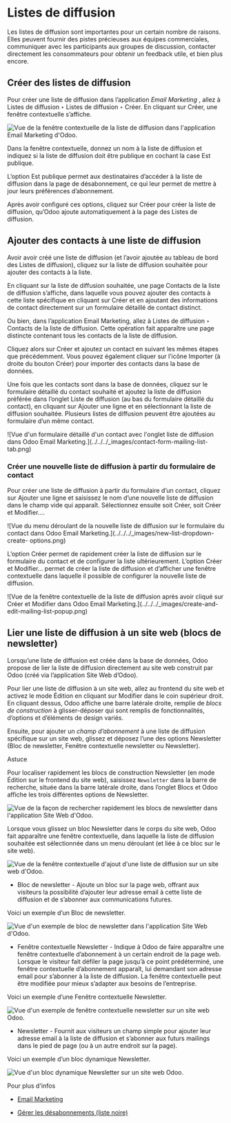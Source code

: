 # Listes de diffusion

Les listes de diffusion sont importantes pour un certain nombre de raisons.
Elles peuvent fournir des pistes précieuses aux équipes commerciales,
communiquer avec les participants aux groupes de discussion, contacter
directement les consommateurs pour obtenir un feedback utile, et bien plus
encore.

## Créer des listes de diffusion

Pour créer une liste de diffusion dans l’application _Email Marketing_ , allez
à Listes de diffusion ‣ Listes de diffusion ‣ Créer. En cliquant sur Créer,
une fenêtre contextuelle s’affiche.

![Vue de la fenêtre contextuelle de la liste de diffusion dans l'application
Email Marketing d'Odoo.](../../../_images/new-mailing-list-popup.png)

Dans la fenêtre contextuelle, donnez un nom à la liste de diffusion et
indiquez si la liste de diffusion doit être publique en cochant la case Est
publique.

L’option Est publique permet aux destinataires d’accéder à la liste de
diffusion dans la page de désabonnement, ce qui leur permet de mettre à jour
leurs préférences d’abonnement.

Après avoir configuré ces options, cliquez sur Créer pour créer la liste de
diffusion, qu’Odoo ajoute automatiquement à la page des Listes de diffusion.

## Ajouter des contacts à une liste de diffusion

Avoir avoir créé une liste de diffusion (et l’avoir ajoutée au tableau de bord
des Listes de diffusion), cliquez sur la liste de diffusion souhaitée pour
ajouter des contacts à la liste.

En cliquant sur la liste de diffusion souhaitée, une page Contacts de la liste
de diffusion s’affiche, dans laquelle vous pouvez ajouter des contacts à cette
liste spécifique en cliquant sur Créer et en ajoutant des informations de
contact directement sur un formulaire détaillé de contact distinct.

Ou bien, dans l’application Email Marketing, allez à Listes de diffusion ‣
Contacts de la liste de diffusion. Cette opération fait apparaître une page
distincte contenant tous les contacts de la liste de diffusion.

Cliquez alors sur Créer et ajoutez un contact en suivant les mêmes étapes que
précédemment. Vous pouvez également cliquer sur l’icône Importer (à droite du
bouton Créer) pour importer des contacts dans la base de données.

Une fois que les contacts sont dans la base de données, cliquez sur le
formulaire détaillé du contact souhaité et ajoutez la liste de diffusion
préférée dans l’onglet Liste de diffusion (au bas du formulaire détaillé du
contact), en cliquant sur Ajouter une ligne et en sélectionnant la liste de
diffusion souhaitée. Plusieurs listes de diffusion peuvent être ajoutées au
formulaire d’un même contact.

![Vue d'un formulaire détaillé d'un contact avec l'onglet liste de diffusion
dans Odoo Email Marketing.](../../../_images/contact-form-mailing-list-
tab.png)

### Créer une nouvelle liste de diffusion à partir du formulaire de contact

Pour créer une liste de diffusion à partir du formulaire d’un contact, cliquez
sur Ajouter une ligne et saisissez le nom d’une nouvelle liste de diffusion
dans le champ vide qui apparaît. Sélectionnez ensuite soit Créer, soit Créer
et Modifier….

![Vue du menu déroulant de la nouvelle liste de diffusion sur le formulaire du
contact dans Odoo Email Marketing.](../../../_images/new-list-dropdown-create-
options.png)

L’option Créer permet de rapidement créer la liste de diffusion sur le
formulaire du contact et de configurer la liste ultérieurement. L’option Créer
et Modifier… permet de créer la liste de diffusion et d’afficher une fenêtre
contextuelle dans laquelle il possible de configurer la nouvelle liste de
diffusion.

![Vue de la fenêtre contextuelle de la liste de diffusion après avoir cliqué
sur Créer et Modifier dans Odoo Email Marketing.](../../../_images/create-and-
edit-mailing-list-popup.png)

## Lier une liste de diffusion à un site web (blocs de newsletter)

Lorsqu’une liste de diffusion est créée dans la base de données, Odoo propose
de lier la liste de diffusion directement au site web construit par Odoo (créé
via l’application Site Web d’Odoo).

Pour lier une liste de diffusion à un site web, allez au frontend du site web
et activez le mode Édition en cliquant sur Modifier dans le coin supérieur
droit. En cliquant dessus, Odoo affiche une barre latérale droite, remplie de
_blocs de construction_ à glisser-déposer qui sont remplis de fonctionnalités,
d’options et d’éléments de design variés.

Ensuite, pour ajouter un _champ d’abonnement_ à une liste de diffusion
spécifique sur un site web, glissez et déposez l’une des options Newsletter
(Bloc de newsletter, Fenêtre contextuelle newsletter ou Newsletter).

Astuce

Pour localiser rapidement les blocs de construction Newsletter (en mode
Édition sur le frontend du site web), saisissez `Newsletter` dans la barre de
recherche, située dans la barre latérale droite, dans l’onglet Blocs et Odoo
affiche les trois différentes options de Newsletter.

![Vue de la façon de rechercher rapidement les blocs de newsletter dans
l'application Site Web d'Odoo.](../../../_images/newsletter-block-search.png)

Lorsque vous glissez un bloc Newsletter dans le corps du site web, Odoo fait
apparaître une fenêtre contextuelle, dans laquelle la liste de diffusion
souhaitée est sélectionnée dans un menu déroulant (et liée à ce bloc sur le
site web).

![Vue de la fenêtre contextuelle d'ajout d'une liste de diffusion sur un site
web d'Odoo.](../../../_images/add-mailing-list-popup-website.png)

  * Bloc de newsletter \- Ajoute un bloc sur la page web, offrant aux visiteurs la possibilité d’ajouter leur adresse email à cette liste de diffusion et de s’abonner aux communications futures.

Voici un exemple d’un Bloc de newsletter.

![Vue d'un exemple de bloc de newsletter dans l'application Site Web
d'Odoo.](../../../_images/newsletter-block-sample.png)

  * Fenêtre contextuelle Newsletter \- Indique à Odoo de faire apparaître une fenêtre contextuelle d’abonnement à un certain endroit de la page web. Lorsque le visiteur fait défiler la page jusqu’à ce point prédéterminé, une fenêtre contextuelle d’abonnement apparaît, lui demandant son adresse email pour s’abonner à la liste de diffusion. La fenêtre contextuelle peut être modifiée pour mieux s’adapter aux besoins de l’entreprise.

Voici un exemple d’une Fenêtre contextuelle Newsletter.

![Vue d'un exemple de fenêtre contextuelle newsletter sur un site web
Odoo.](../../../_images/newsletter-popup-sample.png)

  * Newsletter \- Fournit aux visiteurs un champ simple pour ajouter leur adresse email à la liste de diffusion et s’abonner aux futurs mailings dans le pied de page (ou à un autre endroit sur la page).

Voici un exemple d’un bloc dynamique Newsletter.

![Vue d'un bloc dynamique Newsletter sur un site web
Odoo.](../../../_images/newsletter-footer-block-sample.png)

Pour plus d'infos

  * [Email Marketing](../email_marketing.html)

  * [Gérer les désabonnements (liste noire)](unsubscriptions.html)

